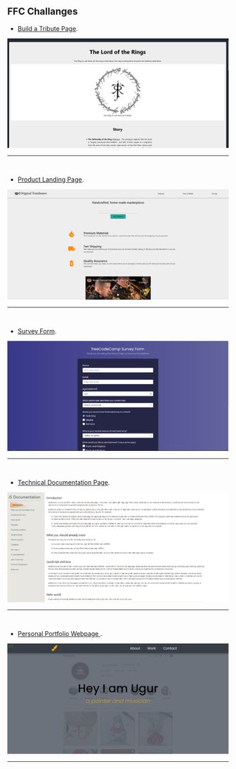## FFC Challanges

- [Build a Tribute Page](https://ugurkarakurt.github.io/FreeCodeCamp-Responsive_Web_Design_Challanges/Build_a_Tribute_Page).

![image info](Build_a_Tribute_Page/assets/images/screenshot.png)
<hr>
<br>

- [Product Landing Page](https://ugurkarakurt.github.io/FreeCodeCamp-Responsive_Web_Design_Challanges/Product_Landing_Page).

![image info](Product_Landing_Page/assets/images/screenshot.png)
<hr>
<br>

- [Survey Form](https://ugurkarakurt.github.io/FreeCodeCamp-Responsive_Web_Design_Challanges/Survey_Form ).

![image info](Survey_Form/assets/images/screenshot.png)
<hr>
<br>

- [Technical Documentation Page](https://ugurkarakurt.github.io/FreeCodeCamp-Responsive_Web_Design_Challanges/Technical_Documentation_Page).

![image info](Technical_Documentation_Page/assets/images/screenshot.png)
<hr>
<br>

- [Personal Portfolio Webpage ](https://ugurkarakurt.github.io/FreeCodeCamp-Responsive_Web_Design_Challanges/Personal_Portfolio_Webpage).

![image info](Personal_Portfolio_Webpage/assets/images/screenshot.png)
<hr>
<br>
